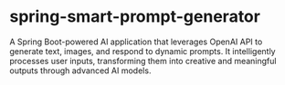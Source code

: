 # spring-smart-prompt-generator
A Spring Boot-powered AI application that leverages OpenAI API to generate text, images, and respond to dynamic prompts. It intelligently processes user inputs, transforming them into creative and meaningful outputs through advanced AI models.
